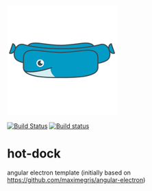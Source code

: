 ![hot-dock-logo](src/favicon.png)

[![Build Status](https://travis-ci.org/shortsn/hot-dock.svg?branch=master)](https://travis-ci.org/shortsn/hot-dock)
[![Build status](https://ci.appveyor.com/api/projects/status/53m0tx5yaebvewf0/branch/master?svg=true)](https://ci.appveyor.com/project/shortsn/ng2-electron-template/branch/master)

# hot-dock

angular electron template (initially based on https://github.com/maximegris/angular-electron)
